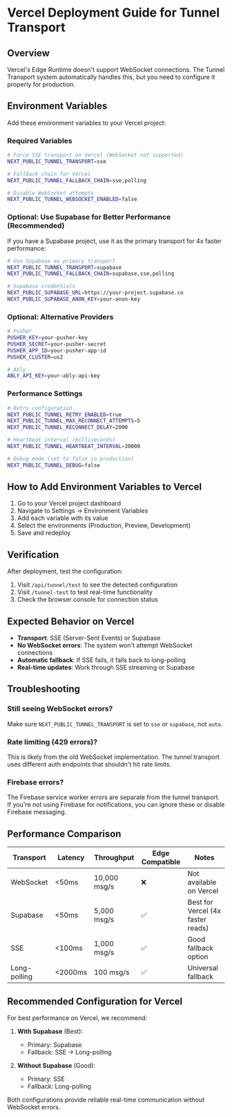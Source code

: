 # Vercel Deployment Guide for Tunnel Transport

## Overview

Vercel's Edge Runtime doesn't support WebSocket connections. The Tunnel Transport system automatically handles this, but you need to configure it properly for production.

## Environment Variables

Add these environment variables to your Vercel project:

### Required Variables

```bash
# Force SSE transport on Vercel (WebSocket not supported)
NEXT_PUBLIC_TUNNEL_TRANSPORT=sse

# Fallback chain for Vercel
NEXT_PUBLIC_TUNNEL_FALLBACK_CHAIN=sse,polling

# Disable WebSocket attempts
NEXT_PUBLIC_TUNNEL_WEBSOCKET_ENABLED=false
```

### Optional: Use Supabase for Better Performance (Recommended)

If you have a Supabase project, use it as the primary transport for 4x faster performance:

```bash
# Use Supabase as primary transport
NEXT_PUBLIC_TUNNEL_TRANSPORT=supabase
NEXT_PUBLIC_TUNNEL_FALLBACK_CHAIN=supabase,sse,polling

# Supabase credentials
NEXT_PUBLIC_SUPABASE_URL=https://your-project.supabase.co
NEXT_PUBLIC_SUPABASE_ANON_KEY=your-anon-key
```

### Optional: Alternative Providers

```bash
# Pusher
PUSHER_KEY=your-pusher-key
PUSHER_SECRET=your-pusher-secret
PUSHER_APP_ID=your-pusher-app-id
PUSHER_CLUSTER=us2

# Ably
ABLY_API_KEY=your-ably-api-key
```

### Performance Settings

```bash
# Retry configuration
NEXT_PUBLIC_TUNNEL_RETRY_ENABLED=true
NEXT_PUBLIC_TUNNEL_MAX_RECONNECT_ATTEMPTS=5
NEXT_PUBLIC_TUNNEL_RECONNECT_DELAY=2000

# Heartbeat interval (milliseconds)
NEXT_PUBLIC_TUNNEL_HEARTBEAT_INTERVAL=30000

# Debug mode (set to false in production)
NEXT_PUBLIC_TUNNEL_DEBUG=false
```

## How to Add Environment Variables to Vercel

1. Go to your Vercel project dashboard
2. Navigate to Settings → Environment Variables
3. Add each variable with its value
4. Select the environments (Production, Preview, Development)
5. Save and redeploy

## Verification

After deployment, test the configuration:

1. Visit `/api/tunnel/test` to see the detected configuration
2. Visit `/tunnel-test` to test real-time functionality
3. Check the browser console for connection status

## Expected Behavior on Vercel

- **Transport**: SSE (Server-Sent Events) or Supabase
- **No WebSocket errors**: The system won't attempt WebSocket connections
- **Automatic fallback**: If SSE fails, it falls back to long-polling
- **Real-time updates**: Work through SSE streaming or Supabase

## Troubleshooting

### Still seeing WebSocket errors?

Make sure `NEXT_PUBLIC_TUNNEL_TRANSPORT` is set to `sse` or `supabase`, not `auto`.

### Rate limiting (429 errors)?

This is likely from the old WebSocket implementation. The tunnel transport uses different auth endpoints that shouldn't hit rate limits.

### Firebase errors?

The Firebase service worker errors are separate from the tunnel transport. If you're not using Firebase for notifications, you can ignore these or disable Firebase messaging.

## Performance Comparison

| Transport | Latency | Throughput | Edge Compatible | Notes |
|-----------|---------|------------|-----------------|-------|
| WebSocket | <50ms | 10,000 msg/s | ❌ | Not available on Vercel |
| Supabase | <50ms | 5,000 msg/s | ✅ | Best for Vercel (4x faster reads) |
| SSE | <100ms | 1,000 msg/s | ✅ | Good fallback option |
| Long-polling | <2000ms | 100 msg/s | ✅ | Universal fallback |

## Recommended Configuration for Vercel

For best performance on Vercel, we recommend:

1. **With Supabase** (Best):
   - Primary: Supabase
   - Fallback: SSE → Long-polling

2. **Without Supabase** (Good):
   - Primary: SSE
   - Fallback: Long-polling

Both configurations provide reliable real-time communication without WebSocket errors.
